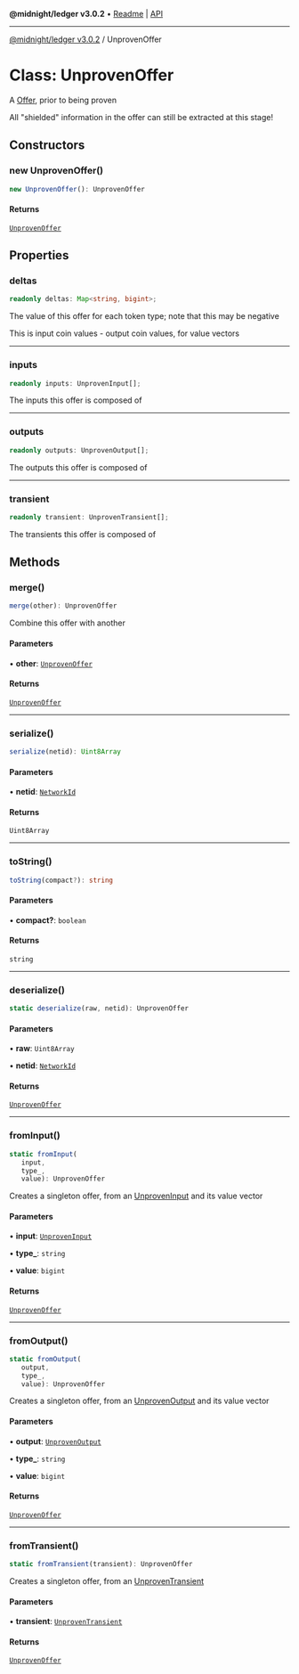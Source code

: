 **@midnight/ledger v3.0.2** • [Readme](../README.md) \| [API](../globals.md)

***

[@midnight/ledger v3.0.2](../README.md) / UnprovenOffer

# Class: UnprovenOffer

A [Offer](Offer.md), prior to being proven

All "shielded" information in the offer can still be extracted at this
stage!

## Constructors

### new UnprovenOffer()

```ts
new UnprovenOffer(): UnprovenOffer
```

#### Returns

[`UnprovenOffer`](UnprovenOffer.md)

## Properties

### deltas

```ts
readonly deltas: Map<string, bigint>;
```

The value of this offer for each token type; note that this may be
negative

This is input coin values - output coin values, for value vectors

***

### inputs

```ts
readonly inputs: UnprovenInput[];
```

The inputs this offer is composed of

***

### outputs

```ts
readonly outputs: UnprovenOutput[];
```

The outputs this offer is composed of

***

### transient

```ts
readonly transient: UnprovenTransient[];
```

The transients this offer is composed of

## Methods

### merge()

```ts
merge(other): UnprovenOffer
```

Combine this offer with another

#### Parameters

• **other**: [`UnprovenOffer`](UnprovenOffer.md)

#### Returns

[`UnprovenOffer`](UnprovenOffer.md)

***

### serialize()

```ts
serialize(netid): Uint8Array
```

#### Parameters

• **netid**: [`NetworkId`](../enumerations/NetworkId.md)

#### Returns

`Uint8Array`

***

### toString()

```ts
toString(compact?): string
```

#### Parameters

• **compact?**: `boolean`

#### Returns

`string`

***

### deserialize()

```ts
static deserialize(raw, netid): UnprovenOffer
```

#### Parameters

• **raw**: `Uint8Array`

• **netid**: [`NetworkId`](../enumerations/NetworkId.md)

#### Returns

[`UnprovenOffer`](UnprovenOffer.md)

***

### fromInput()

```ts
static fromInput(
   input, 
   type_, 
   value): UnprovenOffer
```

Creates a singleton offer, from an [UnprovenInput](UnprovenInput.md) and its value
vector

#### Parameters

• **input**: [`UnprovenInput`](UnprovenInput.md)

• **type\_**: `string`

• **value**: `bigint`

#### Returns

[`UnprovenOffer`](UnprovenOffer.md)

***

### fromOutput()

```ts
static fromOutput(
   output, 
   type_, 
   value): UnprovenOffer
```

Creates a singleton offer, from an [UnprovenOutput](UnprovenOutput.md) and its value
vector

#### Parameters

• **output**: [`UnprovenOutput`](UnprovenOutput.md)

• **type\_**: `string`

• **value**: `bigint`

#### Returns

[`UnprovenOffer`](UnprovenOffer.md)

***

### fromTransient()

```ts
static fromTransient(transient): UnprovenOffer
```

Creates a singleton offer, from an [UnprovenTransient](UnprovenTransient.md)

#### Parameters

• **transient**: [`UnprovenTransient`](UnprovenTransient.md)

#### Returns

[`UnprovenOffer`](UnprovenOffer.md)
